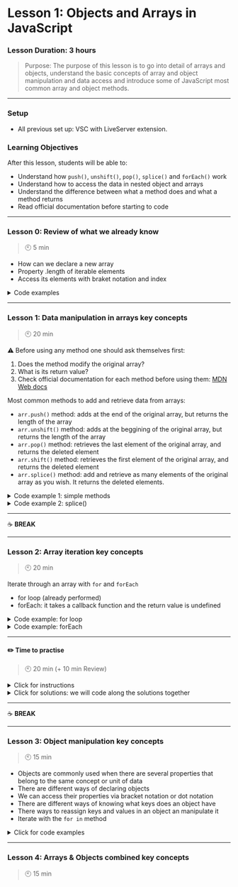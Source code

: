 # Lesson 1: Objects and Arrays in JavaScript

### Lesson Duration: 3 hours

> Purpose: The purpose of this lesson is to go into detail of arrays and objects, understand the basic concepts of array and object manipulation and data access and introduce some of JavaScript most common array and object methods.

---

### Setup

- All previous set up: VSC with LiveServer extension.

### Learning Objectives

After this lesson, students will be able to:

- Understand how <code>push()</code>, <code>unshift()</code>, <code>pop()</code>, <code>splice()</code> and <code>forEach()</code> work
- Understand how to access the data in nested object and arrays
- Understand the difference between what a method does and what a method returns
- Read official documentation before starting to code

---

### Lesson 0: Review of what we already know

> :clock10: 5 min

- How can we declare a new array
- Property .length of iterable elements
- Access its elements with braket notation and index

<details>
  <summary> Code examples </summary>

```javascript
// Name should be written in plural
const fruits = []

// We can access data with bracket notation
console.log(fruits[0])

// Check length property
console.log(fruits.length)
```

</details>

---

### Lesson 1: Data manipulation in arrays key concepts

> :clock10: 20 min

⚠️ Before using any method one should ask themselves first:

1. Does the method modify the original array?
2. What is its return value?
3. Check official documentation for each method before using them: [MDN Web docs](https://developer.mozilla.org/en-US/)

Most common methods to add and retrieve data from arrays:

- <code>arr.push()</code> method: adds at the end of the original array, but returns the length of the array
- <code>arr.unshift()</code> method: adds at the beggining of the original array, but returns the length of the array
- <code>arr.pop()</code> method: retrieves the last element of the original array, and returns the deleted element
- <code>arr.shift()</code> method: retrieves the first element of the original array, and returns the deleted element
- <code>arr.splice()</code> method: add and retrieve as many elements of the original array as you wish. It returns the deleted elements.

<details>
  <summary> Code example 1: simple methods </summary>

```javascript
const students = ['Elisa', 'Guillem']

function updateStudentDatabase() {
  let student = prompt("What's your name?")
  students.push(student)
  return students
}

updateStudentDatabase() // Call the function
students.unshift('Marina')
console.log(students) // Check what happened
students.pop()
console.log(students) // Check what happened
students.shift()
console.log(students) // Check what happened
```

</details>
<details>
  <summary> Code example 2: splice() </summary>

```javascript
const favFoods = ['pizza', 'icecream', 'pasta', 'avocado']

// Two parameters: where do I start deleting (index), how many I delete
favFoods.splice(1, 1)

// Three parameters: where do I start deleting, how many I delete, what I add instead
favFoods.splice(0, 1, 'salad')

// I can access the last element with length -1
favFoods.splice(favFoods.length - 1, 1, 'apple')

// What If I don't know the index of the element I want to retrieve?
let index = favFoods.indexOf('pasta')
console.log(index)
favFoods.splice(index, 1)
```

</details>

---

:coffee: **BREAK**

---

### Lesson 2: Array iteration key concepts

> :clock10: 20 min

Iterate through an array with <code>for</code> and <code>forEach</code>

- for loop (already performed)
- forEach: it takes a callback function and the return value is undefined

<details>
  <summary> Code example: for loop </summary>

```javascript
const arrayNames = ['Pedro', 'Jake', 'Joan']
for (let i = 0; i < arrayNames.length; i++) {
  console.log(arrayNames[i])
}
```

</details>

<details>
  <summary> Code example: forEach </summary>

```javascript
const arrayNames = ['Pedro', 'Jake', 'Joan']

// It takes a callback function
arrayNames.forEach(function (name) {
  console.log(name)
})

// I can also write the callback function as an arrow function (ES6)
arrayNames.forEach((name) => console.log(`Hello ${name}!`))

// I can manipulate arrays from within
const copyOfNames = []
arrayNames.forEach((name) => copyOfNames.push(name))
console.log(copyOfNames)

// I can perform more complex operations combining the forEach method with other elements (methods or properties)
const students = [
  'Kwabena',
  'Guillem',
  'Daniel',
  'Josep',
  'Elisa',
  'Elo',
  'Carlos',
]
const dropOuts = ['Guillem', 'Josep']
dropOuts.forEach((student) => {
  const indexOfDropOut = students.indexOf(student)
  students.splice(indexOfDropOut, 1)
})
console.log(students)
```

</details>

---

#### :pencil2: Time to practise

> :clock10: 20 min (+ 10 min Review)

<details>
  <summary> Click for instructions </summary>

- Fork the following replit [Array practise](https://replit.com/@AlejandraBausa/ArrayPractice#script.js).

</details>

<details>
  <summary> Click for solutions: we will code along the solutions together </summary>

```javascript
// SOLUTIONS

// 1.1.
animals.shift()
// 1.2.
animals.pop()
// 1.3.
animals.splice(2, 1)
// 1.4.
animals.unshift('iguana')

// 2.1.
numbers.forEach((number) => console.log(`You have ${number} euros!`))
// 2.2.
const newNumbers = []
// 2.3.
numbers.forEach((number) => newNumbers.push(number * 2))
// 2.4.
const allTheNumbers = numbers.concat(newNumbers)

// 3.1.
letters.reverse()
// 3.2.
letters.includes('c')
```

</details>

---

:coffee: **BREAK**

---

### Lesson 3: Object manipulation key concepts

> :clock10: 15 min

- Objects are commonly used when there are several properties that belong to the same concept or unit of data
- There are different ways of declaring objects
- We can access their properties via bracket notation or dot notation
- There are different ways of knowing what keys does an object have
- There ways to reassign keys and values in an object an manipulate it
- Iterate with the <code>for in</code> method

<details>
  <summary> Click for code examples</summary>

```javascript
const student = {}
const student = new Object()
const student = {
  // Key: value
  name: 'Olivia',
  age: 32,
  level: 'intermediate',
  scholarship: true,
}
```

```javascript
// Bracket notation
console.log(student['age'])
// Dot notation
console.log(student.age);
}
```

```javascript
console.log(Object.keys(student)); // Returns a key array
}
```

```javascript
// Add properties or reassign them

// Via dot notation
student.phone = 637129070;
// Via bracket notation
student['lastName'] = 'Dunham';
}
```

```javascript
// Add properties or reassign them

// Via dot notation
student.phone = 637129070;
// Via bracket notation
student['lastName'] = 'Dunham';
}
```

```javascript
for (let key in student) {
  console.log(key)
}
```

</details>

---

### Lesson 4: Arrays & Objects combined key concepts

> :clock10: 15 min
